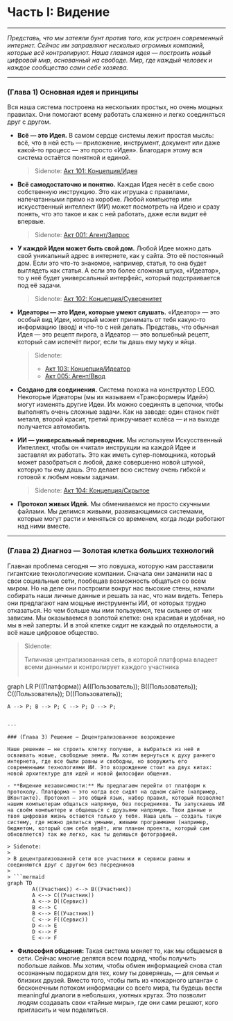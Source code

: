 # Часть I: Видение

---

_Представь, что мы затеяли бунт против того, как устроен современный интернет. Сейчас им заправляют несколько огромных компаний, которые всё контролируют. Наша главная идея — построить новый цифровой мир, основанный на свободе. Мир, где каждый человек и каждое сообщество сами себе хозяева._

---

### (Глава 1) Основная идея и принципы

Вся наша система построена на нескольких простых, но очень мощных правилах. Они помогают всему работать слаженно и легко соединяться друг с другом.

- **Всё — это Идея.** В самом сердце системы лежит простая мысль: всё, что в ней есть — приложение, инструмент, документ или даже какой-то процесс — это просто «Идея». Благодаря этому вся система остаётся понятной и единой.

  > Sidenote: [Акт 101: Концепция/Идея](../rfc/101_concept_idea.md)

- **Всё самодостаточно и понятно.** Каждая Идея несёт в себе свою собственную инструкцию. Это как игрушка с правилами, напечатанными прямо на коробке. Любой компьютер или искусственный интеллект (ИИ) может посмотреть на Идею и сразу понять, что это такое и как с ней работать, даже если видит её впервые.

  > Sidenote: [Акт 001: Агент/Запрос](../rfc/001_agent_request.md)

- **У каждой Идеи может быть свой дом.** Любой Идее можно дать свой уникальный адрес в интернете, как у сайта. Это её постоянный дом. Если это что-то знакомое, например, статья, то она будет выглядеть как статья. А если это более сложная штука, «Идеатор», то у неё будет универсальный интерфейс, который подстраивается под её задачи.

  > Sidenote: [Акт 102: Концепция/Суверенитет](../rfc/102_concept_sovereignty.md)

- **Идеаторы — это Идеи, которые умеют слушать.** «Идеатор» — это особый вид Идеи, который может принимать от тебя какую-то информацию (ввод) и что-то с ней делать. Представь, что обычная Идея — это рецепт пирога, а Идеатор — это волшебный рецепт, который сам испечёт пирог, если ты дашь ему муку и яйца.

  > Sidenote:
  >
  > - [Акт 103: Концепция/Идеатор](../rfc/103_concept_ideator.md)
  > - [Акт 005: Агент/Ввод](../rfc/005_agent_input.md)

- **Создано для соединения.** Система похожа на конструктор LEGO. Некоторые Идеаторы (мы их называем «Трансформеры Идей») могут изменять другие Идеи. Их можно соединять в цепочки, чтобы выполнять очень сложные задачи. Как на заводе: один станок гнёт металл, второй красит, третий прикручивает колёса — и на выходе получается автомобиль.

- **ИИ — универсальный переводчик.** Мы используем Искусственный Интеллект, чтобы он «читал» инструкции на каждой Идее и заставлял их работать. Это как иметь супер-помощника, который может разобраться с любой, даже совершенно новой штукой, которую ты ему дашь. Это делает всю систему очень гибкой и готовой к любым новым задачам.

  > Sidenote: [Акт 104: Концепция/Скрытое](../rfc/104_concept_latent_.md)

- **Протокол живых Идей.** Мы обмениваемся не просто скучными файлами. Мы делимся живыми, развивающимися системами, которые могут расти и меняться со временем, когда люди работают над ними вместе.

---

### (Глава 2) Диагноз — Золотая клетка больших технологий

Главная проблема сегодня — это ловушка, которую нам расставили гигантские технологические компании. Сначала они заманили нас в свои социальные сети, пообещав возможность общаться со всем миром. Но на деле они построили вокруг нас высокие стены, начали собирать наши личные данные и решать за нас, что нам видеть. Теперь они предлагают нам мощные инструменты ИИ, от которых трудно отказаться. Но чем больше мы ими пользуемся, тем сильнее от них зависим. Мы оказываемся в золотой клетке: она красивая и удобная, но мы в ней заперты. И в этой клетке сидит не каждый по отдельности, а всё наше цифровое общество.

> Sidenote:
>
> Типичная централизованная сеть, в которой платформа владеет всеми данными и контролирует каждого участника
>
> ```mermaid
graph LR
    P((Платформа))
    A((Пользователь)); B((Пользователь)); C((Пользователь)); D((Пользователь));

    A --> P; B --> P; C --> P; D --> P;
```

---

### (Глава 3) Решение — Децентрализованное возрождение

Наше решение — не строить клетку получше, а выбраться из неё и осваивать новые, свободные земли. Мы хотим вернуться к духу раннего интернета, где все были равны и свободны, но вооружить его современными технологиями ИИ. Это возрождение стоит на двух китах: новой архитектуре для идей и новой философии общения.

- **Видение независимости:** Мы предлагаем перейти от платформ к протоколу. Платформа — это когда все сидят на одном сайте (например, ВКонтакте). Протокол — это общий язык, набор правил, который позволяет нашим компьютерам общаться напрямую, без посредников. Ты запускаешь ИИ на своём компьютере и общаешься с друзьями напрямую. Твои данные и твоя цифровая жизнь остаются только у тебя. Наша цель — создать такую систему, где можно делиться умными, живыми программами (например, бюджетом, который сам себя ведёт, или планом проекта, который сам обновляется) так же легко, как ты делишься фотографией.

> Sidenote:
>
> В децентрализованной сети все участники и сервисы равны и соединяются друг с другом без посредников
>
> ```mermaid
graph TD
        A((Участник)) <--> B((Участник))
        A <--> C((Участник))
        A <--> D((Сервис))
        B <--> C
        B <--> E((Участник))
        C <--> F((Сервис))
        D <--> E
        D <--> F
        E <--> F
```

- **Философия общения:** Такая система меняет то, как мы общаемся в сети. Сейчас многие делятся всем подряд, чтобы получить побольше лайков. Мы хотим, чтобы обмен информацией снова стал осознанным подарком для тех, кому ты доверяешь, — для семьи и близких друзей. Вместо того, чтобы пить из «пожарного шланга» с бесконечным потоком информации со всего мира, ты будешь вести meaningful диалоги в небольших, уютных кругах. Это позволит людям создавать свои «тайные миры», где они сами решают, кого пригласить и чем поделиться.